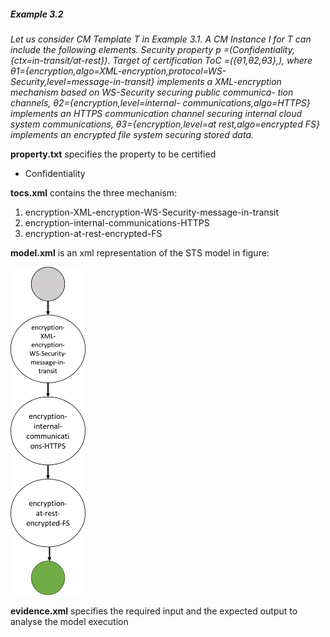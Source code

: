 ##### Example 3.2



_Let us consider CM Template T in Example 3.1. A CM Instance I for T can include the following elements. Security property p =(Confidentiality,{ctx=in-transit/at-rest}). Target of certification ToC =({θ1,θ2,θ3},<service>), where θ1={encryption,algo=XML-encryption,protocol=WS- Security,level=message-in-transit} implements a XML-encryption mechanism based on WS-Security securing public communica- tion channels, θ2={encryption,level=internal- communications,algo=HTTPS} implements an HTTPS communication channel securing internal cloud system communications, θ3={encryption,level=at rest,algo=encrypted FS} implements an encrypted file system securing stored data._

**property.txt** specifies the property to be certified

* Confidentiality

**tocs.xml** contains the three mechanism:

1. encryption-XML-encryption-WS-Security-message-in-transit
2. encryption-internal-communications-HTTPS
3. encryption-at-rest-encrypted-FS

**model.xml** is an xml representation of the STS model in figure:

<img src="https://raw.githubusercontent.com/SESARLab/tsc-matching/master/example/example3_2/model.png" width=120px>


**evidence.xml** specifies the required input and the expected output to analyse the model execution


